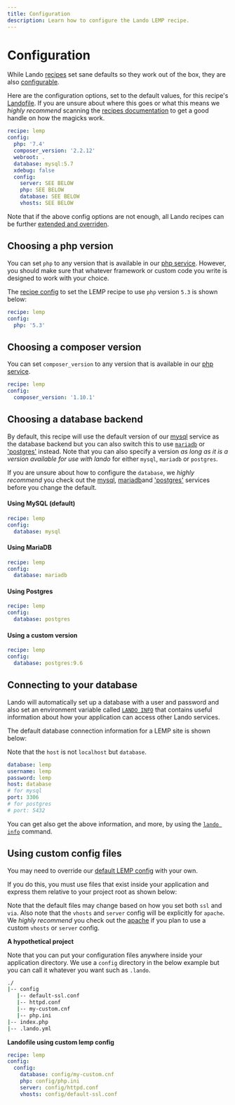 ```yaml
---
title: Configuration
description: Learn how to configure the Lando LEMP recipe.
---
```


# Configuration

While Lando [recipes](https://docs.lando.dev/core/v3/recipes.html) set sane defaults so they work out of the box, they are also [configurable](https://docs.lando.dev/core/v3/recipes.html#config).

Here are the configuration options, set to the default values, for this recipe's [Landofile](https://docs.lando.dev/core/v3). If you are unsure about where this goes or what this means we *highly recommend* scanning the [recipes documentation](https://docs.lando.dev/core/v3/recipes.html) to get a good handle on how the magicks work.

```yaml
recipe: lemp
config:
  php: '7.4'
  composer_version: '2.2.12'
  webroot: .
  database: mysql:5.7
  xdebug: false
  config:
    server: SEE BELOW
    php: SEE BELOW
    database: SEE BELOW
    vhosts: SEE BELOW
```

Note that if the above config options are not enough, all Lando recipes can be further [extended and overriden](https://docs.lando.dev/core/v3/recipes.html#extending-and-overriding-recipes).

## Choosing a php version

You can set `php` to any version that is available in our [php service](https://docs.lando.dev/plugins/php). However, you should make sure that whatever framework or custom code you write is designed to work with your choice.

The [recipe config](https://docs.lando.dev/core/v3/recipes.html#config) to set the LEMP recipe to use `php` version `5.3` is shown below:

```yaml
recipe: lemp
config:
  php: '5.3'
```

## Choosing a composer version

You can set `composer_version` to any version that is available in our [php service](https://docs.lando.dev/plugins/php/config.html#installing-composer).

```yaml
recipe: lemp
config:
  composer_version: '1.10.1'
```

## Choosing a database backend

By default, this recipe will use the default version of our [mysql](https://docs.lando.dev/plugins/mysql) service as the database backend but you can also switch this to use [`mariadb`](https://docs.lando.dev/plugins/mariadb) or ['postgres'](https://docs.lando.dev/plugins/postgres) instead. Note that you can also specify a version *as long as it is a version available for use with lando* for either `mysql`, `mariadb` or `postgres`.

If you are unsure about how to configure the `database`, we *highly recommend* you check out the [mysql](https://docs.lando.dev/plugins/mysql), [mariadb](https://docs.lando.dev/plugins/mariadb)and ['postgres'](https://docs.lando.dev/plugins/postgres) services before you change the default.

#### Using MySQL (default)

```yaml
recipe: lemp
config:
  database: mysql
```

#### Using MariaDB

```yaml
recipe: lemp
config:
  database: mariadb
```

#### Using Postgres

```yaml
recipe: lemp
config:
  database: postgres
```

#### Using a custom version

```yaml
recipe: lemp
config:
  database: postgres:9.6
```

## Connecting to your database

Lando will automatically set up a database with a user and password and also set an environment variable called [`LANDO INFO`](https://docs.lando.dev/guides/lando-info.html) that contains useful information about how your application can access other Lando services.

The default database connection information for a LEMP site is shown below:

Note that the `host` is not `localhost` but `database`.

```yaml
database: lemp
username: lemp
password: lemp
host: database
# for mysql
port: 3306
# for postgres
# port: 5432
```

You can get also get the above information, and more, by using the [`lando info`](https://docs.lando.dev/cli/info.html) command.

## Using custom config files

You may need to override our [default LEMP config](https://github.com/lando/lemp/tree/main/builders) with your own.

If you do this, you must use files that exist inside your application and express them relative to your project root as shown below:

Note that the default files may change based on how you set both `ssl` and `via`. Also note that the `vhosts` and `server` config will be explicitly for `apache`. We *highly recommend* you check out the [apache](https://docs.lando.dev/plugins/apache/config.html) if you plan to use a custom `vhosts` or `server` config.

**A hypothetical project**

Note that you can put your configuration files anywhere inside your application directory. We use a `config` directory in the below example but you can call it whatever you want such as `.lando`.

```bash
./
|-- config
   |-- default-ssl.conf
   |-- httpd.conf
   |-- my-custom.cnf
   |-- php.ini
|-- index.php
|-- .lando.yml
```

**Landofile using custom lemp config**

```yaml
recipe: lemp
config:
  config:
    database: config/my-custom.cnf
    php: config/php.ini
    server: config/httpd.conf
    vhosts: config/default-ssl.conf
```
